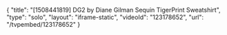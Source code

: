 {
    "title": "[1508441819] DG2 by Diane Gilman Sequin TigerPrint Sweatshirt",
    "type": "solo",
    "layout": "iframe-static",
    "videoId": "123178652",
    "url": "\/tvpembed\/123178652"
}